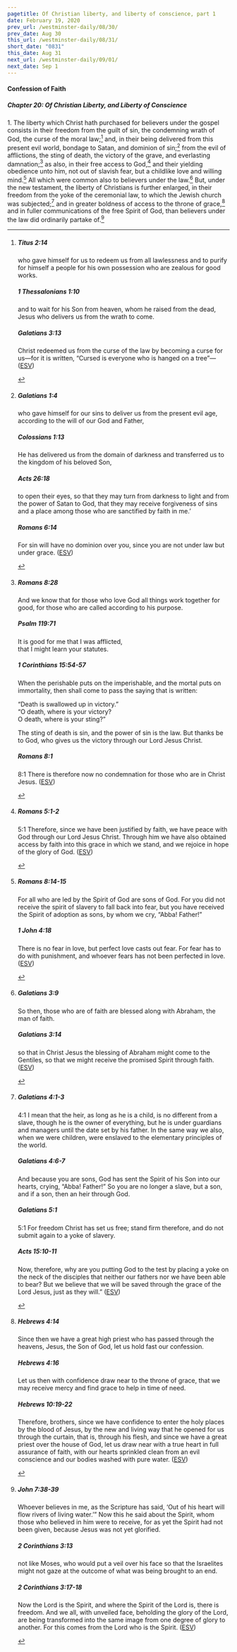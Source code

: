 ```yaml
---
pagetitle: Of Christian liberty, and liberty of conscience, part 1
date: February 19, 2020
prev_url: /westminster-daily/08/30/
prev_date: Aug 30
this_url: /westminster-daily/08/31/
short_date: "0831"
this_date: Aug 31
next_url: /westminster-daily/09/01/
next_date: Sep 1
---
```


#### Confession of Faith

##### Chapter 20: Of Christian Liberty, and Liberty of Conscience

<span class="q">1.</span> The liberty which Christ hath purchased for believers under the gospel consists in their freedom from the guilt of sin, the condemning wrath of God, the curse of the moral law;[^fnref:wcf1] and, in their being delivered from this present evil world, bondage to Satan, and dominion of sin;[^fnref:wcf2] from the evil of afflictions, the sting of death, the victory of the grave, and everlasting damnation;[^fnref:wcf3] as also, in their free access to God,[^fnref:wcf4] and their yielding obedience unto him, not out of slavish fear, but a childlike love and willing mind.[^fnref:wcf5] All which were common also to believers under the law.[^fnref:wcf6] But, under the new testament, the liberty of Christians is further enlarged, in their freedom from the yoke of the ceremonial law, to which the Jewish church was subjected;[^fnref:wcf7] and in greater boldness of access to the throne of grace,[^fnref:wcf8] and in fuller communications of the free Spirit of God, than believers under the law did ordinarily partake of.[^fnref:wcf9]

[^fnref:wcf1]: <div class="esv"><h5>Titus 2:14</h5> <div class="esv-text"><p id="p56002014.01-1">who gave himself for us to redeem us from all lawlessness and to purify for himself a people for his own possession who are zealous for good works.</p> </div><h5>1 Thessalonians 1:10</h5> <div class="esv-text"><p id="p52001010.01-2">and to wait for his Son from heaven, whom he raised from the dead, Jesus who delivers us from the wrath to come.</p> </div><h5>Galatians 3:13</h5> <div class="esv-text"><p id="p48003013.01-3">Christ redeemed us from the curse of the law by becoming a curse for us&#8212;for it is written, &#8220;Cursed is everyone who is hanged on a tree&#8221;&#8212;  (<a href="http://www.esv.org" class="copyright">ESV</a>)</p> </div> </div>

[^fnref:wcf2]: <div class="esv"><h5>Galatians 1:4</h5> <div class="esv-text"><p id="p48001004.01-1">who gave himself for our sins to deliver us from the present evil age, according to the will of our God and Father,</p> </div><h5>Colossians 1:13</h5> <div class="esv-text"><p id="p51001013.01-2">He has delivered us from the domain of darkness and transferred us to the kingdom of his beloved Son,</p> </div><h5>Acts 26:18</h5> <div class="esv-text"><p id="p44026018.01-3"><span class="woc">to open their eyes, so that they may turn from darkness to light and from the power of Satan to God, that they may receive forgiveness of sins and a place among those who are sanctified by faith in me.&#8217;</span></p> </div><h5>Romans 6:14</h5> <div class="esv-text"><p id="p45006014.01-4">For sin will have no dominion over you, since you are not under law but under grace.  (<a href="http://www.esv.org" class="copyright">ESV</a>)</p> </div> </div>

[^fnref:wcf3]: <div class="esv"><h5>Romans 8:28</h5> <div class="esv-text"><p id="p45008028.01-1">And we know that for those who love God all things work together for good, for those who are called according to his purpose.</p> </div><h5>Psalm 119:71</h5> <div class="esv-text"><div class="block-indent"> <p class="line-group" id="p19119071.01-2">It is good for me that I was afflicted,<br /> <span class="indent"></span>that I might learn your statutes.</p> </div> </div><h5>1 Corinthians 15:54-57</h5> <div class="esv-text"><p id="p46015054.01-3">When the perishable puts on the imperishable, and the mortal puts on immortality, then shall come to pass the saying that is written:</p> <div class="block-indent"> <p class="line-group" id="p46015054.24-3">&#8220;Death is swallowed up in victory.&#8221;<br />  &#8220;O death, where is your victory?<br /> <span class="indent"></span>O death, where is your sting?&#8221;</p> </div>  <p class="same-paragraph" id="p46015056.01-3">The sting of death is sin, and the power of sin is the law. But thanks be to God, who gives us the victory through our Lord Jesus Christ.</p> </div><h5>Romans 8:1</h5> <div class="esv-text"> <p id="p45008001.05-4"><span class="chapter-num" id="v45008001-4">8:1&nbsp;</span>There is therefore now no condemnation for those who are in Christ Jesus.  (<a href="http://www.esv.org" class="copyright">ESV</a>)</p> </div> </div>

[^fnref:wcf4]: <div class="esv"><h5>Romans 5:1-2</h5> <div class="esv-text"> <p id="p45005001.06-1"><span class="chapter-num" id="v45005001-1">5:1&nbsp;</span>Therefore, since we have been justified by faith, we have peace with God through our Lord Jesus Christ. Through him we have also obtained access by faith into this grace in which we stand, and we rejoice in hope of the glory of God.  (<a href="http://www.esv.org" class="copyright">ESV</a>)</p> </div> </div>

[^fnref:wcf5]: <div class="esv"><h5>Romans 8:14-15</h5> <div class="esv-text"><p id="p45008014.01-1">For all who are led by the Spirit of God are sons of God. For you did not receive the spirit of slavery to fall back into fear, but you have received the Spirit of adoption as sons, by whom we cry, &#8220;Abba! Father!&#8221;</p> </div><h5>1 John 4:18</h5> <div class="esv-text"><p id="p62004018.01-2">There is no fear in love, but perfect love casts out fear. For fear has to do with punishment, and whoever fears has not been perfected in love.  (<a href="http://www.esv.org" class="copyright">ESV</a>)</p> </div> </div>

[^fnref:wcf6]: <div class="esv"><h5>Galatians 3:9</h5> <div class="esv-text"><p id="p48003009.01-1">So then, those who are of faith are blessed along with Abraham, the man of faith.</p> </div><h5>Galatians 3:14</h5> <div class="esv-text"><p id="p48003014.01-2">so that in Christ Jesus the blessing of Abraham might come to the Gentiles, so that we might receive the promised Spirit through faith.  (<a href="http://www.esv.org" class="copyright">ESV</a>)</p> </div> </div>

[^fnref:wcf7]: <div class="esv"><h5>Galatians 4:1-3</h5> <div class="esv-text"> <p id="p48004001.04-1"><span class="chapter-num" id="v48004001-1">4:1&nbsp;</span>I mean that the heir, as long as he is a child, is no different from a slave, though he is the owner of everything, but he is under guardians and managers until the date set by his father. In the same way we also, when we were children, were enslaved to the elementary principles of the world.</p> </div><h5>Galatians 4:6-7</h5> <div class="esv-text"><p id="p48004006.01-2">And because you are sons, God has sent the Spirit of his Son into our hearts, crying, &#8220;Abba! Father!&#8221; So you are no longer a slave, but a son, and if a son, then an heir through God.</p> </div><h5>Galatians 5:1</h5> <div class="esv-text"> <p id="p48005001.06-3"><span class="chapter-num" id="v48005001-3">5:1&nbsp;</span>For freedom Christ has set us free; stand firm therefore, and do not submit again to a yoke of slavery.</p> </div><h5>Acts 15:10-11</h5> <div class="esv-text"><p id="p44015010.01-4">Now, therefore, why are you putting God to the test by placing a yoke on the neck of the disciples that neither our fathers nor we have been able to bear? But we believe that we will be saved through the grace of the Lord Jesus, just as they will.&#8221;  (<a href="http://www.esv.org" class="copyright">ESV</a>)</p> </div> </div>

[^fnref:wcf8]: <div class="esv"><h5>Hebrews 4:14</h5> <div class="esv-text"> <p id="p58004014.06-1">Since then we have a great high priest who has passed through the heavens, Jesus, the Son of God, let us hold fast our confession.</p> </div><h5>Hebrews 4:16</h5> <div class="esv-text"><p id="p58004016.01-2">Let us then with confidence draw near to the throne of grace, that we may receive mercy and find grace to help in time of need.</p> </div><h5>Hebrews 10:19-22</h5> <div class="esv-text"> <p id="p58010019.06-3">Therefore, brothers, since we have confidence to enter the holy places by the blood of Jesus, by the new and living way that he opened for us through the curtain, that is, through his flesh, and since we have a great priest over the house of God, let us draw near with a true heart in full assurance of faith, with our hearts sprinkled clean from an evil conscience and our bodies washed with pure water.  (<a href="http://www.esv.org" class="copyright">ESV</a>)</p> </div> </div>

[^fnref:wcf9]: <div class="esv"><h5>John 7:38-39</h5> <div class="esv-text"><p id="p43007038.01-1"><span class="woc">Whoever believes in me, as the Scripture has said, &#8216;Out of his heart will flow rivers of living water.&#8217;&#8221;</span> Now this he said about the Spirit, whom those who believed in him were to receive, for as yet the Spirit had not been given, because Jesus was not yet glorified.</p> </div><h5>2 Corinthians 3:13</h5> <div class="esv-text"><p id="p47003013.01-2">not like Moses, who would put a veil over his face so that the Israelites might not gaze at the outcome of what was being brought to an end.</p> </div><h5>2 Corinthians 3:17-18</h5> <div class="esv-text"><p id="p47003017.01-3">Now the Lord is the Spirit, and where the Spirit of the Lord is, there is freedom. And we all, with unveiled face, beholding the glory of the Lord, are being transformed into the same image from one degree of glory to another. For this comes from the Lord who is the Spirit.  (<a href="http://www.esv.org" class="copyright">ESV</a>)</p> </div> </div>

